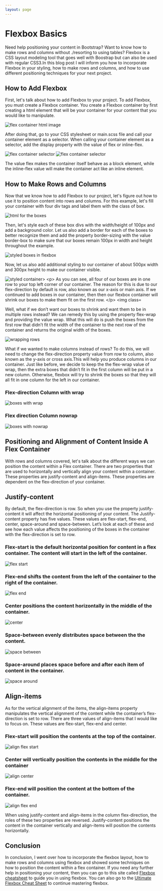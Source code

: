 ```yaml
---
layout: page
---
```

<h1>Flexbox Basics</h1>
<p>
Need help positioning your content in Bootstrap? Want to know how to make rows
and columns without ./resorting to using tables? Flexbox is a CSS layout modeling tool
that goes well with Boostrap but can also be used with regular CSS3.In this blog post I will inform you how to incorporate Flexbox in your styling, how to make rows and columns, and how to  use different positioning techniques for your next project.
</p>
<h2>How to Add Flexbox</h2>
<p>
First, let's talk about how to add Flexbox to your project. To add Flexbox,
you must create a Flexbox container. You create a Flexbox container by first creating
 a html element that will be your container for your content that you would like to manipulate.
</p>

<img class="html" src="/resources/images/container_html.png" alt="flex container html image">

<p> After doing that, go to your CSS stylesheet or main.scss file and call your container element as a selector. When calling your container element  as a selector, add the display property with the value of flex or inline-flex.
</p>
<div class="fleximages">
<img class="css" src= "/resources/images/flex.png" alt="flex container selector">
<img class="css" src= "/resources/images/inline-flex.png" alt="flex container selector">
</div>
<p> The value flex makes the container itself behave as a block element, while the inline-flex value will make the container act like an inline element.
</p>

 <p>
<h2>How to Make Rows and Columns</h2>
Now that we know how to add Flexbox to our project, let's figure out how to use
 it to position content into rows and columns. For this example, let's fill your
 container with four div tags and label them with the class of box.
</p>
<img class="html" src="/resources/images/boxes.png" alt="html for the boxes">
<p>
 Then, let's style each of these box divs with the width/height of 100px and add a background color. Let us also add a border for each of the boxes to better recognize them and add the property border-sizing with the value border-box to make sure that our boxes remain 100px in width and height throughout the example.
</p>
<img class="css" src= "/resources/images/styled_container.png" alt="styled boxes in flexbox">
<p>Now, let us also add additional styling to our container of about 500px width and 300px height to make our container visible.
</p>
<img class="css"  src="/resources/images/styled_container.png" alt="styled container>
<p>
 As you can see, all four of our boxes are in one row to your top left corner of our container. The reason for this is due to our flex-direction by default is row, also known as our x-axis or main axis. If we continued to add boxes in our container, then then our flexbox container will shrink our boxes to make them fit on the first row.
 </p>
<img class="css" src="/resources/images/shrink-boxes row.png" alt="boxes shrink in one row">
<p>
Well, what if we don’t want our boxes to shrink and want them to be in multiple rows instead? We can remedy this by using the property flex-wrap and providing the value wrap. What this will do is push the boxes from the first row that didn’t fit the width of the container to the next row of the container and returns the original width of the boxes.
</p>
<img class="css" src="/resources/images/wrap.png" alt="wrapping rows">
<p>
What if we wanted to make columns instead of rows? To do this, we will need to change the flex-direction property value from row to column, also known as the y-axis or cross axis.This will
help you produce columns in our container. Just like before, we decide to keep the the flex-wrap value of wrap, then the extra boxes that didn’t fit in the first column will be put in a new column. Otherwise, flexbox will try to shrink the boxes so that they will all fit in one column for the left in our container.
 </p>
<div class="fleximages">
<div class="box">
<h3>Flex-direction Column with wrap</h3>
<img src="/resources/images/column-wrap.png" alt="boxes with wrap">
</div>
<div class="box">
<h3>Flex direction Column nowrap</h3>
<img src="/resources/images/column-nowrap.png" alt="boxes with nowrap">
	</div>
</div>
<h2>Positioning and Alignment of Content Inside A Flex Container</h2>


 <p>
With rows and columns covered, let's talk about the different ways we can position the content within a Flex container. There are two properties that are used to horizontally and vertically align your content within a container. These properties are justify-content and align-items. These properties are dependent on the flex-direction of your container.</p>

<h2>Justify-content</h2>
<p>
 By default, the flex-direction is row. So when you use the property justify-content it will affect the horizontal positioning of your content. The Justify-content property has five values. These values are flex-start, flex-end, center, space-around and space-between. Let’s look at each of these and see how each value affects the positioning of the boxes in the container with the flex-direction is set to row.
</p>
<div class="justify">
<h3>Flex-start is the default horizontal position for content in a flex container. The content will start in the left of the container.</h3>
<img src="/resources/images/flex-start.png" alt="flex start">
<h3>Flex-end shifts the content from the left of the container to the right of the container.</h3>
<img src="/resources/images/flex-end.png" alt="flex end">
<h3>Center positions the content horizontally in the middle of the container.</h3>
<img src="/resources/images/center.png" alt="center">
<h3>Space-between evenly distributes space between the the content.</h3>
<img src="/resources/images/space-between.png" alt="space between">
<h3>Space-around places space before and after each item of content in the container.</h3>
<img src="/resources/images/space-around.png" alt="space around">
</div>
<h2>Align-items</h2>
<p> As for the vertical alignment of the items, the align-items property manipulates the vertical alignment of the content while the container’s flex-direction is set to row. There are three values of align-items that I would like to focus on. These values are  flex-start, flex-end and center.
</p>
<div class="align">
	<h3>Flex-start will position the contents at the top of the container.</h3>
	<img src="/resources/images/columnflexstart.png" alt="align flex start">
	<h3>Center will vertically position the contents in the middle for the container</h3>
	<img src="/resources/images/columncenter.png" alt="align center">
	<h3>Flex-end will position the content at the bottom of the container.</h3>
	<img src="/resources/images/columnflexend.png" alt="align flex end">
</div>
<p>
When using justify-content and align-items in the column flex-direction, the roles of these two properties are reversed. Justify-content positions the content in the container vertically and align-items will position the contents horizontally.
</p>
<h2>Conclusion</h2>

<p>
In conclusion, I went over how to incorporate the flexbox layout, how to make rows and columns using flexbox and showed some techniques on how to position the content within a flex container. If you need any further help in positioning your content, then you can go to this site called <a href="http://jonibologna.com/flexbox-cheatsheet/">Flexbox cheatsheet</a> to guide you in using flexbox. You can also go to the <a href="https://www.sketchingwithcss.com/samplechapter/cheatsheet.html" >Ultimate Flexbox Cheat Sheet</a> to continue mastering flexbox.
</p>
